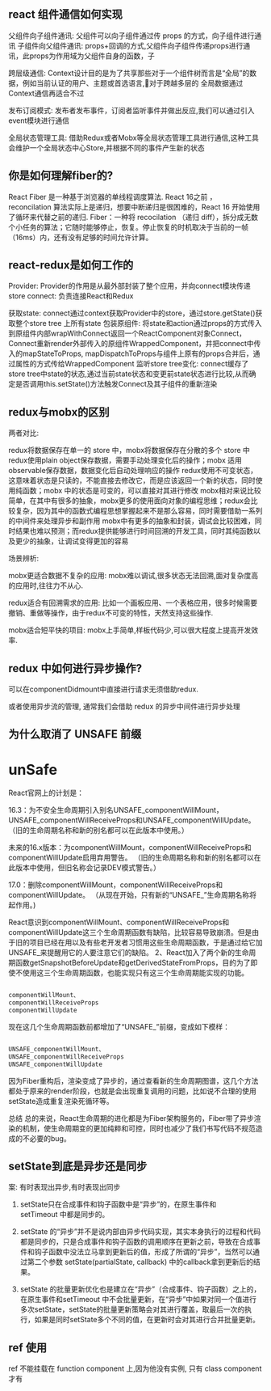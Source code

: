 
## react 组件通信如何实现

父组件向子组件通讯: 父组件可以向子组件通过传 props 的方式，向子组件进行通讯
子组件向父组件通讯: props+回调的方式,父组件向子组件传递props进行通讯，此props为作用域为父组件自身的函数，子

跨层级通信: Context设计目的是为了共享那些对于一个组件树而言是“全局”的数据，例如当前认证的用户、主题或首选语言,对于跨越多层的
全局数据通过Context通信再适合不过

发布订阅模式: 发布者发布事件，订阅者监听事件并做出反应,我们可以通过引入event模块进行通信

全局状态管理工具: 借助Redux或者Mobx等全局状态管理工具进行通信,这种工具会维护一个全局状态中心Store,并根据不同的事件产生新的状态


## 你是如何理解fiber的?

React Fiber 是一种基于浏览器的单线程调度算法.
React 16之前 ，reconcilation 算法实际上是递归，想要中断递归是很困难的，React 16 开始使用了循环来代替之前的递归.
Fiber：一种将 recocilation （递归 diff），拆分成无数个小任务的算法；它随时能够停止，恢复。停止恢复的时机取决于当前的一帧（16ms）内，还有没有足够的时间允许计算。


## react-redux是如何工作的

Provider: Provider的作用是从最外部封装了整个应用，并向connect模块传递store
connect: 负责连接React和Redux

获取state: connect通过context获取Provider中的store，通过store.getState()获取整个store tree 上所有state
包装原组件: 将state和action通过props的方式传入到原组件内部wrapWithConnect返回一个ReactComponent对象Connect，Connect重新render外部传入的原组件WrappedComponent，并把connect中传入的mapStateToProps, mapDispatchToProps与组件上原有的props合并后，通过属性的方式传给WrappedComponent
监听store tree变化: connect缓存了store tree中state的状态,通过当前state状态和变更前state状态进行比较,从而确定是否调用this.setState()方法触发Connect及其子组件的重新渲染

## redux与mobx的区别

两者对比:

redux将数据保存在单一的 store 中，mobx将数据保存在分散的多个 store 中
redux使用plain object保存数据，需要手动处理变化后的操作；mobx 适用observable保存数据，数据变化后自动处理响应的操作
redux使用不可变状态，这意味着状态是只读的，不能直接去修改它，而是应该返回一个新的状态，同时使用纯函数；mobx 中的状态是可变的，可以直接对其进行修改
mobx相对来说比较简单，在其中有很多的抽象，mobx更多的使用面向对象的编程思维；redux会比较复杂，因为其中的函数式编程思想掌握起来不是那么容易，同时需要借助一系列的中间件来处理异步和副作用
mobx中有更多的抽象和封装，调试会比较困难，同时结果也难以预测；而redux提供能够进行时间回溯的开发工具，同时其纯函数以及更少的抽象，让调试变得更加的容易

场景辨析:

mobx更适合数据不复杂的应用: mobx难以调试,很多状态无法回溯,面对复杂度高的应用时,往往力不从心.

redux适合有回溯需求的应用: 比如一个画板应用、一个表格应用，很多时候需要撤销、重做等操作，由于redux不可变的特性，天然支持这些操作.

mobx适合短平快的项目: mobx上手简单,样板代码少,可以很大程度上提高开发效率.


## redux 中如何进行异步操作?

可以在componentDidmount中直接进行请求无须借助redux.

或者使用异步流的管理, 通常我们会借助 redux 的异步中间件进行异步处理


## 为什么取消了 UNSAFE 前缀

# unSafe

React官网上的计划是：


16.3：为不安全生命周期引入别名UNSAFE_componentWillMount，UNSAFE_componentWillReceiveProps和UNSAFE_componentWillUpdate。 （旧的生命周期名称和新的别名都可以在此版本中使用。）


未来的16.x版本：为componentWillMount，componentWillReceiveProps和componentWillUpdate启用弃用警告。 （旧的生命周期名称和新的别名都可以在此版本中使用，但旧名称会记录DEV模式警告。）


17.0：删除componentWillMount，componentWillReceiveProps和componentWillUpdate。 （从现在开始，只有新的“UNSAFE_”生命周期名称将起作用。)


React意识到componentWillMount、componentWillReceiveProps和componentWillUpdate这三个生命周期函数有缺陷，比较容易导致崩溃。但是由于旧的项目已经在用以及有些老开发者习惯用这些生命周期函数，于是通过给它加UNSAFE_来提醒用它的人要注意它们的缺陷。
2、React加入了两个新的生命周期函数getSnapshotBeforeUpdate和getDerivedStateFromProps，目的为了即使不使用这三个生命周期函数，也能实现只有这三个生命周期能实现的功能。


```js

componentWillMount、
componentWillReceiveProps
componentWillUpdate

```

现在这几个生命周期函数前都增加了“UNSAFE_”前缀，变成如下模样：

```js

UNSAFE_componentWillMount、
UNSAFE_componentWillReceiveProps
UNSAFE_componentWillUpdate

```

因为Fiber重构后，渲染变成了异步的，通过查看新的生命周期图谱，这几个方法都处于原来的render阶段，也就是会出现重复调用的问题，比如说不合理的使用setState造成重复渲染死循环等。

总结
总的来说，React生命周期的进化都是为Fiber架构服务的，Fiber带了异步渲染的机制，使生命周期变的更加纯粹和可控，同时也减少了我们书写代码不规范造成的不必要的bug。

## setState到底是异步还是同步

案: 有时表现出异步,有时表现出同步

1. setState只在合成事件和钩子函数中是“异步”的，在原生事件和setTimeout 中都是同步的。

2. setState 的“异步”并不是说内部由异步代码实现，其实本身执行的过程和代码都是同步的，只是合成事件和钩子函数的调用顺序在更新之前，导致在合成事件和钩子函数中没法立马拿到更新后的值，形成了所谓的“异步”，当然可以通过第二个参数 setState(partialState, callback) 中的callback拿到更新后的结果。

3. setState 的批量更新优化也是建立在“异步”（合成事件、钩子函数）之上的，在原生事件和setTimeout 中不会批量更新，在“异步”中如果对同一个值进行多次setState，setState的批量更新策略会对其进行覆盖，取最后一次的执行，如果是同时setState多个不同的值，在更新时会对其进行合并批量更新。

## ref 使用

ref 不能挂载在 function component 上,因为他没有实例, 只有 class component 才有
